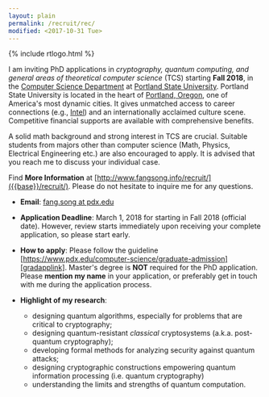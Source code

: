 ```yaml
---
layout: plain
permalink: /recruit/rec/
modified: <2017-10-31 Tue>
---
```


{% include rtlogo.html %}

I am inviting PhD applications in _cryptography, quantum computing,
and general areas of theoretical computer science_ (TCS) starting
**Fall 2018**, in the [Computer Science Department](computer-science/)
at [Portland State University](http://www.pdx.edu/). Portland State
University is located in the heart
of [Portland, Oregon](https://en.wikipedia.org/wiki/Portland,_Oregon),
one of America's most dynamic cities. It gives unmatched access to
career connections
(e.g., [Intel](http://www.intel.com/content/www/us/en/homepage.html))
and an internationally acclaimed culture scene. Competitive financial
supports are available with comprehensive benefits.

A solid math background and strong interest in TCS are
crucial. Suitable students from majors other than computer science
(Math, Physics, Electrical Engineering etc.) are also encouraged to
apply. It is advised that you reach me to discuss your
individual case. 

Find **More Information** at
[http://www.fangsong.info/recruit/]({{base}}/recruit/). Please do not
hesitate to inquire me for any questions.

*  **Email**: [fang.song at pdx.edu](mailto:fsong@pdx.edu)
*  **Application Deadline**: March 1, 2018 for starting in Fall 2018
   (official date). However, review starts immediately upon receiving
   your complete application, so please start early.
*  **How to apply**: Please follow the
guideline
[https://www.pdx.edu/computer-science/graduate-admission][gradapplink]. Master's
degree is **NOT** required for the PhD application. Please **mention
my name** in your application, or preferably get in touch with me
during the application process.

*  **Highlight of my research**: 
   * designing quantum algorithms, especially for problems that are critical to cryptography;
   * designing quantum-resistant _classical_ cryptosystems
   (a.k.a. post-quantum cryptography); 
   * developing formal methods for
   analyzing security against quantum attacks; 
   * designing cryptographic constructions empowering quantum information
     processing (i.e. quantum cryptography)
   * understanding the limits and strengths of quantum computation.

[gradapplink]: https://www.pdx.edu/computer-science/graduate-admission
